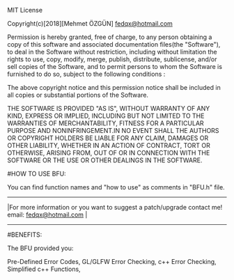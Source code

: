 MIT License

Copyright(c)[2018][Mehmet ÖZGÜN] <fedqx@hotmail.com>

Permission is hereby granted, free of charge, to any person obtaining a copy
of this software and associated documentation files(the "Software"), to deal
in the Software without restriction, including without limitation the rights
to use, copy, modify, merge, publish, distribute, sublicense, and/or sell
copies of the Software, and to permit persons to whom the Software is
furnished to do so, subject to the following conditions :

The above copyright notice and this permission notice shall be included in all
copies or substantial portions of the Software.

THE SOFTWARE IS PROVIDED "AS IS", WITHOUT WARRANTY OF ANY KIND, EXPRESS OR
IMPLIED, INCLUDING BUT NOT LIMITED TO THE WARRANTIES OF MERCHANTABILITY,
FITNESS FOR A PARTICULAR PURPOSE AND NONINFRINGEMENT.IN NO EVENT SHALL THE
AUTHORS OR COPYRIGHT HOLDERS BE LIABLE FOR ANY CLAIM, DAMAGES OR OTHER
LIABILITY, WHETHER IN AN ACTION OF CONTRACT, TORT OR OTHERWISE, ARISING FROM,
OUT OF OR IN CONNECTION WITH THE SOFTWARE OR THE USE OR OTHER DEALINGS IN THE
SOFTWARE.


#HOW TO USE BFU:

You can find function names and "how to use" as comments in "BFU.h" file.


***************************************************************************************************
|For more information or you want to suggest a patch/upgrade contact me! email: fedqx@hotmail.com | 
***************************************************************************************************

#BENEFITS:

The BFU provided you:

Pre-Defined Error Codes,
GL/GLFW Error Checking,
c++ Error Checking,
Simplified c++ Functions,
